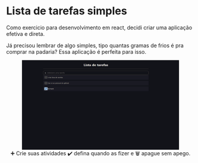 # Lista de tarefas simples

Como exercicio para desenvolvimento em react, decidi criar uma aplicação efetiva e direta.

Já precisou lembrar de algo simples, tipo quantas gramas de frios é pra comprar na padaria? Essa aplicação é perfeita para isso.

<div align="center"><img align="center" alt="Juan-Csharp" height="240" width="420" src="https://github.com/JuanMLima/lista_de_tarefas/blob/main/public/Lista_De_Tarefas.PNG"></div>

<div align="center">➕ Crie suas atividades ✔️ defina quando as fizer e  🗑 apague sem apego.</div>
